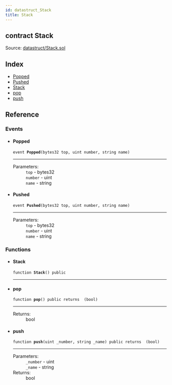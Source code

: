 ```yaml
---
id: datastruct_Stack
title: Stack
---
```


<div class="contract-doc"><div class="contract"><h2 class="contract-header"><span class="contract-kind">contract</span> Stack</h2><div class="source">Source: <a href="https://github.com/FriendlyUser/solidity-smart-contracts.git//blob/v0.1.0/contracts/datastruct/Stack.sol" target="_blank">datastruct/Stack.sol</a></div></div><div class="index"><h2>Index</h2><ul><li><a href="datastruct_Stack.html#Popped">Popped</a></li><li><a href="datastruct_Stack.html#Pushed">Pushed</a></li><li><a href="datastruct_Stack.html#Stack">Stack</a></li><li><a href="datastruct_Stack.html#pop">pop</a></li><li><a href="datastruct_Stack.html#push">push</a></li></ul></div><div class="reference"><h2>Reference</h2><div class="events"><h3>Events</h3><ul><li><div class="item event"><span id="Popped" class="anchor-marker"></span><h4 class="name">Popped</h4><div class="body"><code class="signature">event <strong>Popped</strong><span>(bytes32 top, uint number, string name) </span></code><hr/><dl><dt><span class="label-parameters">Parameters:</span></dt><dd><div><code>top</code> - bytes32</div><div><code>number</code> - uint</div><div><code>name</code> - string</div></dd></dl></div></div></li><li><div class="item event"><span id="Pushed" class="anchor-marker"></span><h4 class="name">Pushed</h4><div class="body"><code class="signature">event <strong>Pushed</strong><span>(bytes32 top, uint number, string name) </span></code><hr/><dl><dt><span class="label-parameters">Parameters:</span></dt><dd><div><code>top</code> - bytes32</div><div><code>number</code> - uint</div><div><code>name</code> - string</div></dd></dl></div></div></li></ul></div><div class="functions"><h3>Functions</h3><ul><li><div class="item function"><span id="Stack" class="anchor-marker"></span><h4 class="name">Stack</h4><div class="body"><code class="signature">function <strong>Stack</strong><span>() </span><span>public </span></code><hr/></div></div></li><li><div class="item function"><span id="pop" class="anchor-marker"></span><h4 class="name">pop</h4><div class="body"><code class="signature">function <strong>pop</strong><span>() </span><span>public </span><span>returns  (bool) </span></code><hr/><dl><dt><span class="label-return">Returns:</span></dt><dd>bool</dd></dl></div></div></li><li><div class="item function"><span id="push" class="anchor-marker"></span><h4 class="name">push</h4><div class="body"><code class="signature">function <strong>push</strong><span>(uint _number, string _name) </span><span>public </span><span>returns  (bool) </span></code><hr/><dl><dt><span class="label-parameters">Parameters:</span></dt><dd><div><code>_number</code> - uint</div><div><code>_name</code> - string</div></dd><dt><span class="label-return">Returns:</span></dt><dd>bool</dd></dl></div></div></li></ul></div></div></div>
